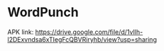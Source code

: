 # WordPunch


APK link: https://drive.google.com/file/d/1vIlh-l2DExvndsa6xTIegFcQBVRiryhb/view?usp=sharing
